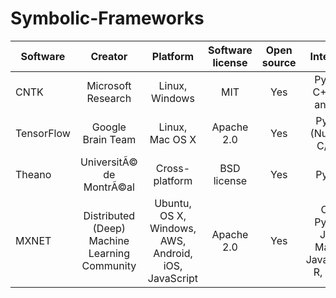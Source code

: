# Symbolic-Frameworks

| Software | Creator | Platform | Software license | Open source | Interface | CUDA support | Recurrent Nets | Convolutional Nets | RBMs |
|----------|:-------:|:---------:|:----------------:|:-----------:|:---------:|:-----------:|:---------------:|:-----------------:|:----:|
| CNTK | Microsoft Research | Linux, Windows | MIT | Yes|Python, C++, C# and CLI | Yes | Yes |Yes |  No |
| TensorFlow | Google Brain Team | Linux, Mac OS X| Apache 2.0 | Yes | Python (Numpy), C/C++ | Yes | Yes | Yes | Yes|
| Theano | UniversitÃ© de MontrÃ©al | Cross-platform | BSD license | Yes | Python | Yes | Yes |Yes | Yes |
| MXNET | Distributed (Deep) Machine Learning Community | Ubuntu, OS X, Windows, AWS, Android, iOS, JavaScript | Apache 2.0 | Yes | C++, Python, Julia, Matlab, JavaScript, R, Scala | Yes |
